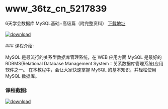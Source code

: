 # www_36tz_cn_5217839
6天学会数据库 MySQL基础+高级篇（附完整资料）
[下载地址](http://www.36tz.cn/article/5217839 "下载地址")
<br/></br>[![download](http://36tz.cn/muke_img/2021_01_1-92-300x157.png "下载地址")](http://www.36tz.cn/article/5217839 "下载地址")
<br/></br>### 课程介绍:<br/></br>MySQL 是最流行的关系型数据库管理系统，在 WEB 应用方面 MySQL 是最好的 RDBMS(Relational Database Management System：关系数据库管理系统)应用软件之一。
在本教程中，会让大家快速掌握 MySQL 的基本知识，并轻松使用 MySQL 数据库。

### 课程截图:
[![download](http://36tz.cn/muke_img/2021_01_2-109.png "下载地址")](http://www.36tz.cn/article/5217839 "下载地址")
